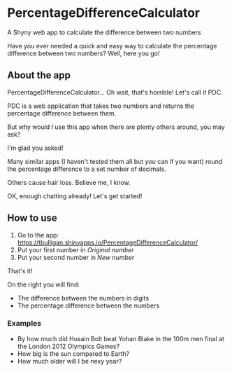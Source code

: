 # PercentageDifferenceCalculator
A Shyny web app to calculate the difference between two numbers

Have you ever needed a quick and easy way to calculate the percentage difference between two numbers? Well, here you go!

## About the app

PercentageDifferenceCalculator... Oh wait, that's horrible! Let's call it PDC.

PDC is a web application that takes two numbers and returns the percentage difference between them.

But why would I use this app when there are plenty others around, you may ask?

I'm glad you asked!

Many similar  apps (I haven't tested them all but _you_ can if you want) round the percentage difference to a set number of decimals.

Others cause hair loss. Believe me, I know.

OK, enough chatting already! Let's get started!

## How to use

1. Go to the app: <https://tbulligan.shinyapps.io/PercentageDifferenceCalculator/>
2. Put your first number in _Original number_
3. Put your second number in _New number_

That's it!

On the right you will find:

* The difference between the numbers in digits
* The percentage difference between the numbers

### Examples

* By how much did Husain Bolt beat Yohan Blake in the 100m men final at the London 2012 Olympics Games?
* How big is the sun compared to Earth?
* How much older will I be nexy year?

